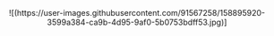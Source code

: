 <div align="center" >  
![(https://user-images.githubusercontent.com/91567258/158895920-3599a384-ca9b-4d95-9af0-5b0753bdff53.jpg)]
</div>
<!--
**Onee12/Onee12** is a ✨ _special_ ✨ repository because its `README.md` (this file) appears on your GitHub profile.

Here are some ideas to get you started:

- 🔭 I’m currently working on ...
- 🌱 I’m currently learning ...
- 👯 I’m looking to collaborate on ...
- 🤔 I’m looking for help with ...
- 💬 Ask me about ...
- 📫 How to reach me: ...
- 😄 Pronouns: ...
- ⚡ Fun fact: ...
-->
